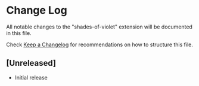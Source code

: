 # Change Log

All notable changes to the "shades-of-violet" extension will be documented in this file.

Check [Keep a Changelog](http://keepachangelog.com/) for recommendations on how to structure this file.

## [Unreleased]

- Initial release
